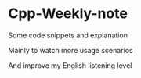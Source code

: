 # Cpp-Weekly-note
Some code snippets and explanation

Mainly to watch more usage scenarios

And improve my English listening level
